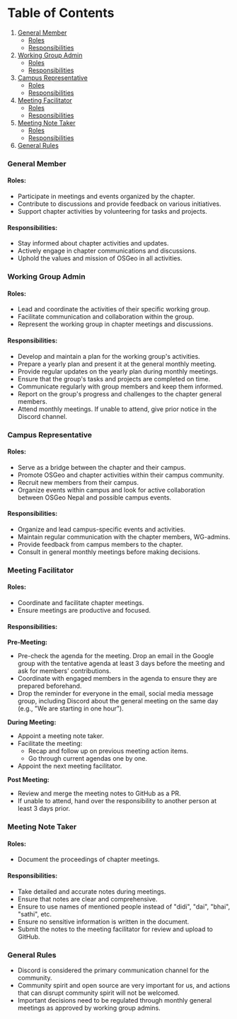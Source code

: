 # Table of Contents
1. [General Member](#general-member)
   - [Roles](#roles)
   - [Responsibilities](#responsibilities)
2. [Working Group Admin](#working-group-admin)
   - [Roles](#roles-1)
   - [Responsibilities](#responsibilities-1)
3. [Campus Representative](#campus-representative)
   - [Roles](#roles-2)
   - [Responsibilities](#responsibilities-2)
4. [Meeting Facilitator](#meeting-facilitator)
   - [Roles](#roles-3)
   - [Responsibilities](#responsibilities-3)
5. [Meeting Note Taker](#meeting-note-taker)
   - [Roles](#roles-4)
   - [Responsibilities](#responsibilities-4)
6. [General Rules](#general-rules)

### General Member
#### Roles:
- Participate in meetings and events organized by the chapter.
- Contribute to discussions and provide feedback on various initiatives.
- Support chapter activities by volunteering for tasks and projects.

#### Responsibilities:
- Stay informed about chapter activities and updates.
- Actively engage in chapter communications and discussions.
- Uphold the values and mission of OSGeo in all activities.

### Working Group Admin
#### Roles:
- Lead and coordinate the activities of their specific working group.
- Facilitate communication and collaboration within the group.
- Represent the working group in chapter meetings and discussions.

#### Responsibilities:
- Develop and maintain a plan for the working group's activities.
- Prepare a yearly plan and present it at the general monthly meeting.
- Provide regular updates on the yearly plan during monthly meetings.
- Ensure that the group's tasks and projects are completed on time.
- Communicate regularly with group members and keep them informed.
- Report on the group's progress and challenges to the chapter general members.
- Attend monthly meetings. If unable to attend, give prior notice in the Discord channel.

### Campus Representative
#### Roles:
- Serve as a bridge between the chapter and their campus.
- Promote OSGeo and chapter activities within their campus community.
- Recruit new members from their campus.
- Organize events within campus and look for active collaboration between OSGeo Nepal and possible campus events.

#### Responsibilities:
- Organize and lead campus-specific events and activities.
- Maintain regular communication with the chapter members, WG-admins.
- Provide feedback from campus members to the chapter.
- Consult in general monthly meetings before making decisions.

### Meeting Facilitator
#### Roles:
- Coordinate and facilitate chapter meetings.
- Ensure meetings are productive and focused.

#### Responsibilities:

**Pre-Meeting:**
- Pre-check the agenda for the meeting. Drop an email in the Google group with the tentative agenda at least 3 days before the meeting and ask for members' contributions.
- Coordinate with engaged members in the agenda to ensure they are prepared beforehand.
- Drop the reminder for everyone in the email, social media message group, including Discord about the general meeting on the same day (e.g., "We are starting in one hour").

**During Meeting:**
- Appoint a meeting note taker.
- Facilitate the meeting:
  - Recap and follow up on previous meeting action items.
  - Go through current agendas one by one.
- Appoint the next meeting facilitator.

**Post Meeting:**
- Review and merge the meeting notes to GitHub as a PR.
- If unable to attend, hand over the responsibility to another person at least 3 days prior.

### Meeting Note Taker
#### Roles:
- Document the proceedings of chapter meetings.

#### Responsibilities:
- Take detailed and accurate notes during meetings.
- Ensure that notes are clear and comprehensive.
- Ensure to use names of mentioned people instead of "didi", "dai", "bhai", "sathi", etc.
- Ensure no sensitive information is written in the document.
- Submit the notes to the meeting facilitator for review and upload to GitHub.

### General Rules
- Discord is considered the primary communication channel for the community.
- Community spirit and open source are very important for us, and actions that can disrupt community spirit will not be welcomed.
- Important decisions need to be regulated through monthly general meetings as approved by working group admins.
